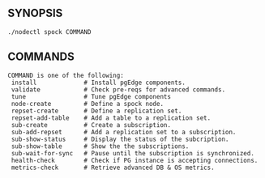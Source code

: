 ## SYNOPSIS
    ./nodectl spock COMMAND
 
## COMMANDS
    COMMAND is one of the following:
     install             # Install pgEdge components.
     validate            # Check pre-reqs for advanced commands.
     tune                # Tune pgEdge components
     node-create         # Define a spock node.
     repset-create       # Define a replication set.
     repset-add-table    # Add a table to a replication set.
     sub-create          # Create a subscription.
     sub-add-repset      # Add a replication set to a subscription.
     sub-show-status     # Display the status of the subcription.
     sub-show-table      # Show the the subscriptions.
     sub-wait-for-sync   # Pause until the subscription is synchronized.
     health-check        # Check if PG instance is accepting connections.
     metrics-check       # Retrieve advanced DB & OS metrics.

